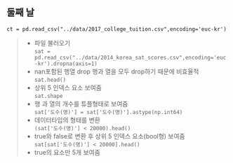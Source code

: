 ## 둘째 날

```ct = pd.read_csv("../data/2017_college_tuition.csv",encoding='euc-kr')```
> * 파일 불러오기  
```sat = pd.read_csv("../data/2014_korea_sat_scores.csv",encoding='euc-kr').dropna(axis=1)```
> * nan포함된 행열 drop 행과 열을 모두 drop하기 때문에 비효율적  
```sat.head()```
> * 상위 5 인덱스 요소 보여줌  
```sat.shape```
> * 행 과 열의 개수를 튜플형태로 보여줌  
```sat['도수(명)'] = sat['도수(명)'].astype(np.int64)```
> * 데이터타입의 형태를 변환  
```(sat['도수(명)'] < 20000).head()```
> * true와 false로 변환 후 상위 5 인덱스 요소(bool형) 보여줌  
```sat[sat['도수(명)'] < 20000].head()```
> * true의 요소만 5개 보여줌  
